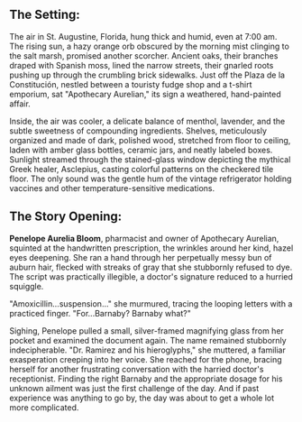 ## The Setting:

The air in St. Augustine, Florida, hung thick and humid, even at 7:00 am. The rising sun, a hazy orange orb obscured by the morning mist clinging to the salt marsh, promised another scorcher. Ancient oaks, their branches draped with Spanish moss, lined the narrow streets, their gnarled roots pushing up through the crumbling brick sidewalks. Just off the Plaza de la Constitución, nestled between a touristy fudge shop and a t-shirt emporium, sat "Apothecary Aurelian," its sign a weathered, hand-painted affair.

Inside, the air was cooler, a delicate balance of menthol, lavender, and the subtle sweetness of compounding ingredients. Shelves, meticulously organized and made of dark, polished wood, stretched from floor to ceiling, laden with amber glass bottles, ceramic jars, and neatly labeled boxes. Sunlight streamed through the stained-glass window depicting the mythical Greek healer, Asclepius, casting colorful patterns on the checkered tile floor. The only sound was the gentle hum of the vintage refrigerator holding vaccines and other temperature-sensitive medications.

## The Story Opening:

**Penelope Aurelia Bloom**, pharmacist and owner of Apothecary Aurelian, squinted at the handwritten prescription, the wrinkles around her kind, hazel eyes deepening. She ran a hand through her perpetually messy bun of auburn hair, flecked with streaks of gray that she stubbornly refused to dye. The script was practically illegible, a doctor's signature reduced to a hurried squiggle.

"Amoxicillin...suspension..." she murmured, tracing the looping letters with a practiced finger. "For...Barnaby? Barnaby what?"

Sighing, Penelope pulled a small, silver-framed magnifying glass from her pocket and examined the document again. The name remained stubbornly indecipherable. "Dr. Ramirez and his hieroglyphs," she muttered, a familiar exasperation creeping into her voice. She reached for the phone, bracing herself for another frustrating conversation with the harried doctor's receptionist. Finding the right Barnaby and the appropriate dosage for his unknown ailment was just the first challenge of the day. And if past experience was anything to go by, the day was about to get a whole lot more complicated.
